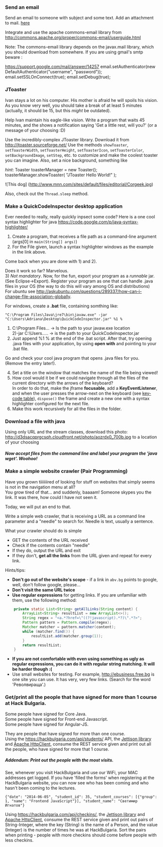 ### Send an email

Send an email to someone with subject and some text. Add an attachment to mail.  [here](http://d3dsacqprgcsqh.cloudfront.net/photo/azbW3zq_460sa_v1.gif)

Integrate and use the apache commons-email library from http://commons.apache.org/proper/commons-email/userguide.html

Note: The commons-email library depends on the javax.mail library, which you should download from somewhere. 
If you are using gmail's smtp beware :

https://support.google.com/mail/answer/14257
email.setAuthenticator(new DefaultAuthenticator("username", "password"));
email.setSSLOnConnect(true);
email.setDebug(true);

### JToaster

Ivan stays a lot on his computer. His mother is afraid he will spoils his vision.
As you know very well, you should take a break of at least 5 minutes (actually, it should be 15, but this *might* be outdated).

Help Ivan maintain his eagle-like vision. Write a program that waits 45 minutes, and the shows a notification saying 'Get a little rest, will you?' (or a message of your choosing :D) 

Use the incredibly-complex JToaster library. Download it from http://jtoaster.sourceforge.net/
Use the methods `showToaster`, `setToasterWidth`, `setToasterHeight`, `setToasterIcon`, `setToasterColor`, `setBackgroundImage`, `setStep`, etc. to customize and make the coolest toaster you can imagine. Also, set a nice background, something like

*hint*: Toaster toasterManager = new Toaster();
toasterManager.showToaster( "JToaster Hello World!" );

![This dog] (http://www.mnn.com/sites/default/files/editorial/Corgeek.jpg)

  
Also, check out the `Thread.sleep` method.


### Make a QuickCodeInspector desktop application

Ever needed to really, really quickly inpsect some code?
Here is a one cool syntax highlighter for java https://code.google.com/p/java-syntax-highlighter/  

1) Create a program, that receives a file path as a command-line argument (args[0] in `main(String[] args)`)  
2) For the File given, launch a syntax highlighter windows as the example in the link above.  

Come back when you are done with 1) and 2).   

Does it work so far? Marvelous.   
3) *Not mandatory*. Now, for the fun, export your program as a *runnable* jar. (See Eclipse->Export). Register your program as one that can handle .java files in your OS (the way to do this will vary among OS and distributions)  
For ubuntu see http://askubuntu.com/questions/289337/how-can-i-change-file-association-globally.  

For windows, create a **.bat** file, containing somthing like:
```
"C:\Program Files\Java\jre7\bin\javaw.exe" -jar "C:\Users\Adriana\Desktop\QuickCodeInspector.jar" %1 %
```
1) C:\Program Files... -> Is the path to your javaw.exe location  
2)-jar C:\Users.....  -> is the path to your QuickCodeInspector.jar  
3) Just append %1 % at the end of the .bat script.
After that, try opening .java files with your application, by using **open with** and pointing to your .bat file. 

Go and check your cool java program that opens .java files for you. (Remove the entry later!).  

4) Set a title on the window that matches the name of the file being viewed!  
5) How cool would it be if we could navigate through all the files of the current directory with the arrows of the keyboard?   
In order to do that, make the jframe **focusable**, add a **KeyEventListener**, and when the user presses the arrow-next on the keyboard (see [key-code table](http://www.foreui.com/articles/Key_Code_Table.htm)), `dispose()` the frame and create a new one with a syntax highlighter configured for the next file.   
6) Make this work recursively for all the files in the folder.  

### Download a file with java
Using only URL and the stream classes, download this photo: http://d3dsacqprgcsqh.cloudfront.net/photo/aozrdx0_700b.jpg to a location of your choosing

##### Now accept files from the command line and label your program the 'java wget'. Woohoo!

### Make a simple website crawler (Pair Programming)
Have you grown tiiiiiiired of looking for stuff on websites that simply seems is not in the navigation menu at all?  
You grow tired of that... and suddenly, baaaam! Someone skypes you the link. It was there, how could I have not seen it.  


Today, we will put an end to that.

Write a simple web crawler, that is receiving a URL as a command line parameter and a "needle" to search for.
Needle is text, usually a sentence.

What your crawler should do is simple
- GET the contents of the URL received
- Check if the contents contain "needle"
- If they do, output the URL and exit
- If they don't, **get all the links** from the URL given and repeat for every link.

Hints/tips:
- **Don't go out of the website's scope** - if a link in `abv.bg` points to google, well, don't follow google, please... 
- **Don't visit the same URL twice** 
- **Use regular expressions** for getting links. If you are unfamiliar with them, use the following method:
```java
	private static List<String> getAllLinks(String content) {
		ArrayList<String> resultList = new ArrayList<>();
		String regex = "<a.*?href=\"((?!javascript).*?)\".*?>";
		Pattern pattern = Pattern.compile(regex);
		Matcher matcher = pattern.matcher(content);
		while (matcher.find()) {
			resultList.add(matcher.group(1));
		}
		return resultList;
	}
```
- **If you are not comfortable with even using something as ugly as regular expressions, you can do it with regular string matching. It will be harder though :(**
- Use small websites for testing. For example, http://ebusiness.free.bg is one site you can use. It has very, very few links. (Search for the word 'Револвираща'.)

### Get/print all the people that have signed for more than 1 course at Hack Bulgaria.
Some people have signed for Core Java.  
Some people have signed for Front-end Javascript.  
Some people have signed for Angular-JS.   

They are people that have signed for more than one course.  
Using the https://hackbulgaria.com/api/students/ API, the [Jettison library](http://jettison.codehaus.org/) and [Apache HttpClient](http://hc.apache.org/httpclient-3.x/tutorial.html), consume the REST service given and print out all the people, who have signed for more that 1 course. 
 

##### Addendum: Print out the people with the most visits.
See, whenever you visit HackBulgaria and use our WiFi, your MAC addresses get logged. If you have 'filled the forms' when registering at the HackBulgaria website, you can now see  who has been coming and who hasn't been coming to the lectures.  

```
{"date": "2014-06-05", "student_id": 35, "student_courses": [{"group": 1, "name": "Frontend JavaScript"}], "student_name": "Светимир Игнатов"}
```

Using https://hackbulgaria.com/api/checkins/, the [Jettison library](http://jettison.codehaus.org/) and [Apache HttpClient](http://hc.apache.org/httpclient-3.x/tutorial.html), consume the REST service given and print out pairs of String-Integer, where the key (String) is the name of a Person, and the value (Integer) is the number of times he was at HackBulgaria. Sort the pairs when printing - people with more checkins should come before people with less checkins.


 

